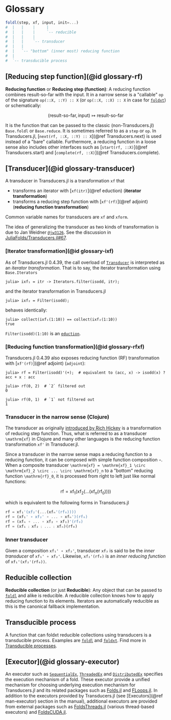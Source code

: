 # Glossary

```julia
foldl(step, xf, input, init=...)
#  |   |    |     |
#  |   |    |     `-- reducible
#  |   |    |
#  |   |    `-- transducer
#  |   |
#  |   `-- "bottom" (inner most) reducing function
#  |
#  `-- transducible process
```

## [Reducing step function](@id glossary-rf)

**Reducing function** or **Reducing step (function)**: A reducing
function combines result-so-far with the input.  It in a narrow
sense is a "callable" `op` of the signature `op(::X, ::Y) :: X` (or
`op(::X, ::X) :: X` in case for [`foldxt`](@ref)) or
schematically:

```math
(\text{result-so-far}, \text{input}) \mapsto \text{result-so-far}
```

It is the function that can be passed to the classic
(non-Transducers.jl) `Base.foldl` or `Base.reduce`.  It is sometimes
referred to as a `step` or `op`.  In Transducers.jl,
[`next(rf, ::X, ::Y) :: X`](@ref Transducers.next) is used instead
of a "bare" callable.  Furthermore, a reducing function in a loose
sense also includes other interfaces such as [`start(rf, ::X)`](@ref
Transducers.start) and [`complete(rf, ::X)`](@ref
Transducers.complete).

## [Transducer](@id glossary-transducer)

A transducer in Transducers.jl is a transformation `xf` that

* transforms an iterator with [`xf(itr)`](@ref eduction)
  (**iterator transformation**)
* transforms a reducing step function with [`xf'(rf)`](@ref adjoint)
  (**reducing function transformation**)

Common variable names for transducers are `xf` and `xform`.

The idea of generalizing the transducer as two kinds of transformation
is due to Jan Weidner [`@jw3126`](https://github.com/jw3126).  See the
discussion in
[JuliaFolds/Transducers.jl#67](https://github.com/JuliaFolds/Transducers.jl/issues/67).

### [Iterator transformation](@id glossary-ixf)

As of Transducers.jl 0.4.39, the call overload of [`Transducer`](@ref)
is interpreted as an _iterator transformation_.  That is to say, the
iterator transformation using `Base.Iterators`

```jldoctest ixf; setup = :(using Transducers)
julia> ixf₁ = itr -> Iterators.filter(isodd, itr);
```

and the iterator transformation in Transducers.jl

```jldoctest ixf
julia> ixf₂ = Filter(isodd);
```

behaves identically:

```jldoctest ixf
julia> collect(ixf₁(1:10)) == collect(ixf₂(1:10))
true
```

`Filter(isodd)(1:10)` is an [`eduction`](@ref).

### [Reducing function transformation](@id glossary-rfxf)

Transducers.jl 0.4.39 also exposes reducing function (RF)
transformation with [`xf'(rf)`](@ref adjoint) (`adjoint`):

```jldoctest ixf
julia> rf = Filter(isodd)'(+);  # equivalent to (acc, x) -> isodd(x) ? acc + x : acc

julia> rf(0, 2)  # `2` filtered out
0

julia> rf(0, 1)  # `1` not filtered out
1
```

### Transducer in the narrow sense (Clojure)

The transducer as originally
[introduced by Rich Hickey](https://clojure.org/reference/transducers)
is a transformation of reducing step function.  Thus, what is referred
to as a transducer ``\mathrm{xf}`` in Clojure and many other languages
is the reducing function transformation `xf'` in Transducer.jl.

Since a transducer in the narrow sense maps a reducing function to a
reducing function, it can be composed with simple function composition
``∘``.  When a composite transducer ``\mathrm{xf} = \mathrm{xf}_1
\circ \mathrm{xf}_2 \circ ... \circ \mathrm{xf}_n`` to a "bottom"
reducing function ``\mathrm{rf}_0``, it is processed from right to
left just like normal functions:

```math
\mathrm{rf} =
\mathrm{xf}_1(\mathrm{xf}_2(...(\mathrm{xf}_{n}(\mathrm{rf}_0))))
```

which is equivalent to the following forms in Transducers.jl

```julia
rf = xf₁'(xf₂'(...(xfₙ'(rf₀))))
rf = (xf₁' ∘ xf₂' ∘ ... ∘ xfₙ')(rf₀)
rf = (xfₙ ∘ ... ∘ xf₂ ∘ xf₁)'(rf₀)
rf = (xf₁ ⨟ xf₂ ⨟ ... ⨟ xfₙ)(rf₀)
```

### Inner transducer

Given a composition `xf₁' ∘ xf₂'`, transducer `xf₂` is said to be the
_inner transducer_ of `xf₁' ∘ xf₂'`.  Likewise,
`xf₂'(rf₀)` is an _inner reducing function_ of `xf₁'(xf₂'(rf₀))`.

## Reducible collection

**Reducible collection** (or just **Reducible**): Any object that
can be passed to [`foldl`](@ref) and alike is reducible.  A
reducible collection knows how to apply reducing function to its
elements.  Iterators are automatically reducible as this is the
canonical fallback implementation.

## Transducible process

A function that can foldxt reducible collections using transducers is
a transducible process.  Examples are [`foldl`](@ref) and
[`foldxt`](@ref).  Find more in [Transducible processes](@ref).

## [Executor](@id glossary-executor)

An executor such as [`SequentialEx`](@ref), [`ThreadedEx`](@ref) and
[`DistributedEx`](@ref) specifies the execution mechanism of a fold.
These executor provide a unified mechanism for choosing underlying
execution mechanism for Transducers.jl and its related packages such as
[Folds.jl](https://github.com/JuliaFolds/Folds.jl) and
[FLoops.jl](https://github.com/JuliaFolds/FLoops.jl). In addition to the
executors provided by Transducers.jl (see [Executors](@ref man-executor)
section in the manual), additional executors are provided from external
packages such as
[FoldsThreads.jl](https://github.com/JuliaFolds/FoldsThreads.jl) (various
thread-based executors) and
[FoldsCUDA.jl](https://github.com/JuliaFolds/FoldsCUDA.jl).
